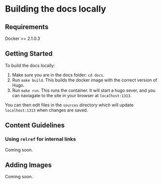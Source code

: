 # Building the docs locally

## Requirements

Docker >= 2.1.0.3

## Getting Started

To build the docs locally:

1. Make sure you are in the docs folder: `cd docs`.
2. Run `make build`. This builds the docker image with the correct version of Hugo.
3. Run `make run`. This runs the container. It will start a hugo sever, and you can naviagate to the site in your browser at `localhost:1313`. 

You can then edit files in the `sources` directory which will update `localhost:1313` when changes are saved.

## Content Guidelines

### Using `relref` for internal links

Coming soon.

## Adding Images

Coming soon.